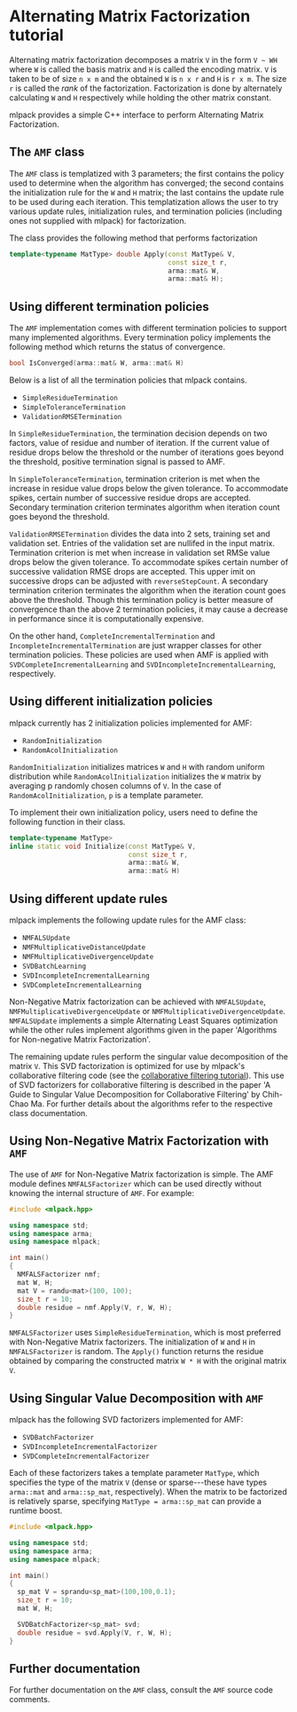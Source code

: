 # Alternating Matrix Factorization tutorial

Alternating matrix factorization decomposes a matrix `V` in the form `V ~ WH`
where `W` is called the basis matrix and `H` is called the encoding matrix. `V`
is taken to be of size `n x m` and the obtained `W` is `n x r` and `H` is `r x
m`. The size `r` is called the *rank* of the factorization. Factorization is
done by alternately calculating `W` and `H` respectively while holding the other
matrix constant.

mlpack provides a simple C++ interface to perform Alternating Matrix
Factorization.

## The `AMF` class

The `AMF` class is templatized with 3 parameters; the first contains the policy
used to determine when the algorithm has converged; the second contains the
initialization rule for the `W` and `H` matrix; the last contains the update
rule to be used during each iteration. This templatization allows the user to
try various update rules, initialization rules, and termination policies
(including ones not supplied with mlpack) for factorization.

The class provides the following method that performs factorization

```c++
template<typename MatType> double Apply(const MatType& V,
                                        const size_t r,
                                        arma::mat& W,
                                        arma::mat& H);
```

## Using different termination policies

The `AMF` implementation comes with different termination policies to support
many implemented algorithms. Every termination policy implements the following
method which returns the status of convergence.

```c++
bool IsConverged(arma::mat& W, arma::mat& H)
```

Below is a list of all the termination policies that mlpack contains.

 - `SimpleResidueTermination`
 - `SimpleToleranceTermination`
 - `ValidationRMSETermination`

In `SimpleResidueTermination`, the termination decision depends on two factors,
value of residue and number of iteration. If the current value of residue drops
below the threshold or the number of iterations goes beyond the threshold,
positive termination signal is passed to AMF.

In `SimpleToleranceTermination`, termination criterion is met when the increase
in residue value drops below the given tolerance. To accommodate spikes, certain
number of successive residue drops are accepted. Secondary termination criterion
terminates algorithm when iteration count goes beyond the threshold.

`ValidationRMSETermination` divides the data into 2 sets, training set and
validation set. Entries of the validation set are nullifed in the input matrix.
Termination criterion is met when increase in validation set RMSe value drops
below the given tolerance. To accommodate spikes certain number of successive
validation RMSE drops are accepted. This upper imit on successive drops can be
adjusted with `reverseStepCount`. A secondary termination criterion terminates
the algorithm when the iteration count goes above the threshold. Though this
termination policy is better measure of convergence than the above 2 termination
policies, it may cause a decrease in performance since it is computationally
expensive.

On the other hand, `CompleteIncrementalTermination` and
`IncompleteIncrementalTermination` are just wrapper classes for other
termination policies. These policies are used when AMF is applied with
`SVDCompleteIncrementalLearning` and `SVDIncompleteIncrementalLearning`,
respectively.

## Using different initialization policies

mlpack currently has 2 initialization policies implemented for AMF:

 - `RandomInitialization`
 - `RandomAcolInitialization`

`RandomInitialization` initializes matrices `W` and `H` with random uniform
distribution while `RandomAcolInitialization` initializes the `W` matrix by
averaging p randomly chosen columns of `V`.  In the case of
`RandomAcolInitialization`, `p` is a template parameter.

To implement their own initialization policy, users need to define the following
function in their class.

```c++
template<typename MatType>
inline static void Initialize(const MatType& V,
                              const size_t r,
                              arma::mat& W,
                              arma::mat& H)
```

## Using different update rules

mlpack implements the following update rules for the AMF class:

 - `NMFALSUpdate`
 - `NMFMultiplicativeDistanceUpdate`
 - `NMFMultiplicativeDivergenceUpdate`
 - `SVDBatchLearning`
 - `SVDIncompleteIncrementalLearning`
 - `SVDCompleteIncrementalLearning`

Non-Negative Matrix factorization can be achieved with `NMFALSUpdate`,
`NMFMultiplicativeDivergenceUpdate` or `NMFMultiplicativeDivergenceUpdate`.
`NMFALSUpdate` implements a simple Alternating Least Squares optimization while
the other rules implement algorithms given in the paper 'Algorithms for
Non-negative Matrix Factorization'.

The remaining update rules perform the singular value decomposition of the
matrix `V`.  This SVD factorization is optimized for use by mlpack's
collaborative filtering code (see the [collaborative filtering
tutorial](cf.md)). This use of SVD factorizers for collaborative filtering is
described in the paper 'A Guide to Singular Value Decomposition for
Collaborative Filtering' by Chih-Chao Ma. For further details about the
algorithms refer to the respective class documentation.

## Using Non-Negative Matrix Factorization with `AMF`

The use of `AMF` for Non-Negative Matrix factorization is simple. The AMF module
defines `NMFALSFactorizer` which can be used directly without knowing the
internal structure of `AMF`. For example:

```c++
#include <mlpack.hpp>

using namespace std;
using namespace arma;
using namespace mlpack;

int main()
{
  NMFALSFactorizer nmf;
  mat W, H;
  mat V = randu<mat>(100, 100);
  size_t r = 10;
  double residue = nmf.Apply(V, r, W, H);
}
```

`NMFALSFactorizer` uses `SimpleResidueTermination`, which is most preferred with
Non-Negative Matrix factorizers.  The initialization of `W` and `H` in
`NMFALSFactorizer` is random. The `Apply()` function returns the residue
obtained by comparing the constructed matrix `W * H` with the original matrix
`V`.

## Using Singular Value Decomposition with `AMF`

mlpack has the following SVD factorizers implemented for AMF:

 - `SVDBatchFactorizer`
 - `SVDIncompleteIncrementalFactorizer`
 - `SVDCompleteIncrementalFactorizer`

Each of these factorizers takes a template parameter `MatType`, which specifies
the type of the matrix `V` (dense or sparse---these have types `arma::mat` and
`arma::sp_mat`, respectively).  When the matrix to be factorized is relatively
sparse, specifying `MatType = arma::sp_mat` can provide a runtime boost.

```c++
#include <mlpack.hpp>

using namespace std;
using namespace arma;
using namespace mlpack;

int main()
{
  sp_mat V = sprandu<sp_mat>(100,100,0.1);
  size_t r = 10;
  mat W, H;

  SVDBatchFactorizer<sp_mat> svd;
  double residue = svd.Apply(V, r, W, H);
}
```

## Further documentation

For further documentation on the `AMF` class, consult the `AMF`
source code comments.

